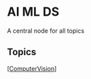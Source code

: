 # AI ML DS

A central node for all topics

## Topics

[[ComputerVision]]

[//begin]: # "Autogenerated link references for markdown compatibility"
[ComputerVision]: ComputerVision "Computer Vision"
[//end]: # "Autogenerated link references"